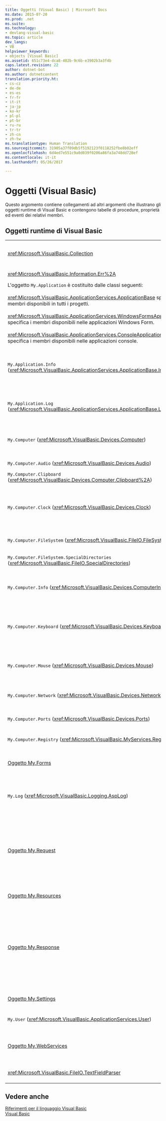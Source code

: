 ```yaml
---
title: Oggetti (Visual Basic) | Microsoft Docs
ms.date: 2015-07-20
ms.prod: .net
ms.suite: 
ms.technology:
- devlang-visual-basic
ms.topic: article
dev_langs:
- VB
helpviewer_keywords:
- objects [Visual Basic]
ms.assetid: 651c73e4-dca8-402b-9c6b-e3902b3a3f4b
caps.latest.revision: 22
author: dotnet-bot
ms.author: dotnetcontent
translation.priority.ht:
- cs-cz
- de-de
- es-es
- fr-fr
- it-it
- ja-jp
- ko-kr
- pl-pl
- pt-br
- ru-ru
- tr-tr
- zh-cn
- zh-tw
ms.translationtype: Human Translation
ms.sourcegitcommit: 31905a37f09db5f5192123f0118252fbe8b02eff
ms.openlocfilehash: 6d4ed7e551c9a0d039f0206a86fa3a748dd728ef
ms.contentlocale: it-it
ms.lasthandoff: 05/26/2017

---
```

<a id="objects-visual-basic" class="xliff"></a>

# Oggetti (Visual Basic)
Questo argomento contiene collegamenti ad altri argomenti che illustrano gli oggetti runtime di Visual Basic e contengono tabelle di procedure, proprietà ed eventi dei relativi membri.  
  
<a id="visual-basic-run-time-objects" class="xliff"></a>

## Oggetti runtime di Visual Basic  
  
|||  
|---|---|  
|<xref:Microsoft.VisualBasic.Collection>|Rappresenta un modo pratico di visualizzare un gruppo correlato di elementi come un singolo oggetto.|  
|<xref:Microsoft.VisualBasic.Information.Err%2A>|Contiene informazioni sugli errori di runtime.|  
|L'oggetto `My.Application` è costituito dalle classi seguenti:<br /><br /> <xref:Microsoft.VisualBasic.ApplicationServices.ApplicationBase> specifica i membri disponibili in tutti i progetti.<br /><br /> <xref:Microsoft.VisualBasic.ApplicationServices.WindowsFormsApplicationBase> specifica i membri disponibili nelle applicazioni Windows Form.<br /><br /> <xref:Microsoft.VisualBasic.ApplicationServices.ConsoleApplicationBase> specifica i membri disponibili nelle applicazioni console.|Specifica i dati associati solo all'applicazione o DLL corrente. Nessuna informazione a livello di sistema può essere modificata con `My.Application`.<br /><br /> Alcuni membri sono disponibili solo per le applicazioni console o Windows Form.|  
|`My.Application.Info` (<xref:Microsoft.VisualBasic.ApplicationServices.ApplicationBase.Info%2A>)|Specifica le proprietà necessarie per ottenere le informazioni relative a un'applicazione, ad esempio il numero di versione, la descrizione, gli assembly caricati e così via.|  
|`My.Application.Log` (<xref:Microsoft.VisualBasic.ApplicationServices.ApplicationBase.Log%2A>)|Fornisce una proprietà e i metodi per scrivere le informazioni relative a eventi ed eccezioni nei listener di log dell'applicazione.|  
|`My.Computer` (<xref:Microsoft.VisualBasic.Devices.Computer>)|Specifica le proprietà per la modifica dei componenti del computer, ad esempio audio, orologio, tastiera, file system e così via.|  
|`My.Computer.Audio` (<xref:Microsoft.VisualBasic.Devices.Audio>)|Specifica i metodi per la riproduzione di suoni.|  
|`My.Computer.Clipboard` (<xref:Microsoft.VisualBasic.Devices.Computer.Clipboard%2A>)|Specifica i metodi per la modifica degli Appunti.|  
|`My.Computer.Clock` (<xref:Microsoft.VisualBasic.Devices.Clock>)|Offre proprietà che consentono di accedere all'ora locale corrente e all'ora UTC (Universal Coordinated Time), equivalente all'ora di Greenwich, dal clock di sistema.|  
|`My.Computer.FileSystem` (<xref:Microsoft.VisualBasic.FileIO.FileSystem>)|Specifica proprietà e metodi per l'uso di unità, file e directory.|  
|`My.Computer.FileSystem.SpecialDirectories` (<xref:Microsoft.VisualBasic.FileIO.SpecialDirectories>)|Specifica le proprietà per l'accesso alle directory a cui si fa comunemente riferimento.|  
|`My.Computer.Info` (<xref:Microsoft.VisualBasic.Devices.ComputerInfo>)|Offre proprietà che consentono di ottenere informazioni su memoria del computer, assembly caricati, nome e sistema operativo.|  
|`My.Computer.Keyboard` (<xref:Microsoft.VisualBasic.Devices.Keyboard>)|Offre proprietà che consentono di accedere allo stato corrente della tastiera, per sapere ad esempio quali tasti vengono attualmente premuti, e un metodo per inviare le sequenze di tasti alla finestra attiva.|  
|`My.Computer.Mouse` (<xref:Microsoft.VisualBasic.Devices.Mouse>)|Offre proprietà che consentono di ottenere informazioni sul formato e sulla configurazione del mouse installato nel computer locale.|  
|`My.Computer.Network` (<xref:Microsoft.VisualBasic.Devices.Network>)|Specifica una proprietà, un evento e i metodi per l'interazione con la rete a cui è connesso il computer.|  
|`My.Computer.Ports` (<xref:Microsoft.VisualBasic.Devices.Ports>)|Specifica una proprietà e un metodo per l'accesso alle porte seriali del computer.|  
|`My.Computer.Registry` (<xref:Microsoft.VisualBasic.MyServices.RegistryProxy>)|Specifica proprietà e metodi per la modifica del Registro di sistema.|  
|[Oggetto My.Forms](../../../visual-basic/language-reference/objects/my-forms-object.md)|Offre proprietà per l'accesso a un'istanza di ogni Windows Form dichiarato nel progetto corrente.|  
|`My.Log` (<xref:Microsoft.VisualBasic.Logging.AspLog>)|Specifica una proprietà e i metodi per la scrittura di informazioni relative a eventi ed eccezioni nei listener di log dell'applicazione per le applicazioni Web.|  
|[Oggetto My.Request](../../../visual-basic/language-reference/objects/my-request-object.md)|Ottiene l'oggetto <xref:System.Web.HttpRequest> per la pagina richiesta. L'oggetto `My.Request` contiene informazioni sulla richiesta HTTP corrente.<br /><br /> L'oggetto `My.Request` è disponibile solo per le applicazioni [!INCLUDE[vstecasp](~/includes/vstecasp-md.md)].|  
|[Oggetto My.Resources](../../../visual-basic/language-reference/objects/my-resources-object.md)|Specifica proprietà e classi per l'accesso alle risorse di un'applicazione.|  
|[Oggetto My.Response](../../../visual-basic/language-reference/objects/my-response-object.md)|Ottiene l'oggetto <xref:System.Web.HttpResponse> associato a <xref:System.Web.UI.Page>. Questo oggetto consente di inviare dati di risposta HTTP a un client e contiene informazioni su tale risposta.<br /><br /> L'oggetto `My.Response` è disponibile solo per le applicazioni [!INCLUDE[vstecasp](~/includes/vstecasp-md.md)].|  
|[Oggetto My.Settings](../../../visual-basic/language-reference/objects/my-settings-object.md)|Specifica proprietà e metodi per l'accesso alle impostazioni di un'applicazione.|  
|`My.User` (<xref:Microsoft.VisualBasic.ApplicationServices.User>)|Offre l'accesso alle informazioni sull'utente corrente.|  
|[Oggetto My.WebServices](../../../visual-basic/language-reference/objects/my-webservices-object.md)|Specifica le proprietà per la creazione e l'accesso a una singola istanza di ogni servizio Web a cui fa riferimento il progetto corrente.|  
|<xref:Microsoft.VisualBasic.FileIO.TextFieldParser>|Fornisce i metodi e le proprietà per l'analisi dei file di testo strutturati.|  
  
<a id="see-also" class="xliff"></a>

## Vedere anche  
 [Riferimenti per il linguaggio Visual Basic](../../../visual-basic/language-reference/index.md)   
 [Visual Basic](../../../visual-basic/index.md)
